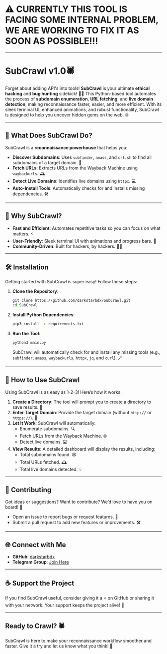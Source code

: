 # ⚠️ CURRENTLY THIS TOOL IS FACING SOME INTERNAL PROBLEM, WE ARE WORKING TO FIX IT AS SOON AS POSSIBLE!!!
---
# SubCrawl v1.0🕷️

Forget about adding API's into tools! **SubCrawl** is your ultimate **ethical hacking** and **bug hunting** sidekick! 🦸‍♂️ This Python-based tool automates the process of **subdomain enumeration**, **URL fetching**, and **live domain detection**, making reconnaissance faster, easier, and more efficient. With its sleek terminal UI, enhanced animations, and robust functionality, SubCrawl is designed to help you uncover hidden gems on the web. 🌐

---

## 🚀 What Does SubCrawl Do?

SubCrawl is a **reconnaissance powerhouse** that helps you:
- **Discover Subdomains**: Uses `subfinder`, `amass`, and `crt.sh` to find all subdomains of a target domain. 🎯
- **Fetch URLs**: Extracts URLs from the Wayback Machine using `waybackurls`. 🕰️
- **Detect Live Domains**: Identifies live domains using `httpx`. 💻
- **Auto-Install Tools**: Automatically checks for and installs missing dependencies. 🛠️

---

## 🎉 Why SubCrawl?

- **Fast and Efficient**: Automates repetitive tasks so you can focus on what matters. ⚡
- **User-Friendly**: Sleek terminal UI with animations and progress bars. 🎨
- **Community-Driven**: Built for hackers, by hackers. 🐱‍💻

---

## 🛠️ Installation

Getting started with SubCrawl is super easy! Follow these steps:

1. **Clone the Repository**:
   ```bash
   git clone https://github.com/darkstarbdx/SubCrawl.git
   cd SubCrawl
   ```

2. **Install Python Dependencies**:
   ```bash
   pip3 install -r requirements.txt
   ```

3. **Run the Tool**:
   ```bash
   python3 main.py
   ```

   SubCrawl will automatically check for and install any missing tools (e.g., `subfinder`, `amass`, `waybackurls`, `httpx`, `jq`, and `curl`). 🪄

---

## 🎯 How to Use SubCrawl

Using SubCrawl is as easy as 1-2-3! Here’s how it works:

1. **Create a Directory**: The tool will prompt you to create a directory to save results. 📂
2. **Enter Target Domain**: Provide the target domain (without `http://` or `https://`). 🎯
3. **Let It Work**: SubCrawl will automatically:
   - Enumerate subdomains. 🔍
   - Fetch URLs from the Wayback Machine. 🌐
   - Detect live domains. 💻
4. **View Results**: A detailed dashboard will display the results, including:
   - Total subdomains found. 🕸️
   - Total URLs fetched. 🕰️
   - Total live domains detected. 💡

---

## 🤝 Contributing

Got ideas or suggestions? Want to contribute? We’d love to have you on board! 🚀  
- Open an issue to report bugs or request features. 🐛
- Submit a pull request to add new features or improvements. 🛠️

---

## 🌐 Connect with Me

- **GitHub**: [darkstarbdx](https://github.com/darkstarbdx)
- **Telegram Group**: [Join Here](https://t.me/+mzZ9IrWgXe9jNWNl)

---

## ☕ Support the Project

If you find SubCrawl useful, consider giving it a ⭐ on GitHub or sharing it with your network. Your support keeps the project alive! 💙

---

## Ready to Crawl? 🕷️

SubCrawl is here to make your reconnaissance workflow smoother and faster. Give it a try and let us know what you think! 🚀
